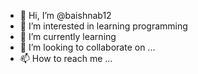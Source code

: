 - 👋 Hi, I’m @baishnab12
- 👀 I’m interested in learning programming
- 🌱 I’m currently learning 
- 💞️ I’m looking to collaborate on ...
- 📫 How to reach me ...

<!---
baishnab12/baishnab12 is a ✨ special ✨ repository because its `README.md` (this file) appears on your GitHub profile.
You can click the Preview link to take a look at your changes.
--->
